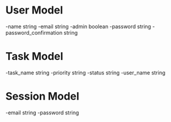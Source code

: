 # User Model
-name string
-email  string
-admin  boolean
-password string
-password_confirmation  string

# Task Model
-task_name  string
-priority string
-status string
-user_name  string

# Session Model
-email  string
-password string
